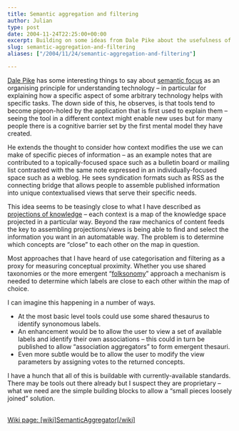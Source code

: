 ```yaml
---
title: Semantic aggregation and filtering
author: Julian
type: post
date: 2004-11-24T22:25:00+00:00
excerpt: Building on some ideas from Dale Pike about the usefulness of semantic focus when looking at both technology and micro-content I propose some specific additions to our knowledge-management tools.
slug: semantic-aggregation-and-filtering 
aliases: ["/2004/11/24/semantic-aggregation-and-filtering"]

---
```

[Dale Pike][1] has some interesting things to say about [semantic focus][2] as an organising principle for understanding technology – in particular for explaining how a specific aspect of some arbitrary technology helps with specific tasks. The down side of this, he observes, is that tools tend to become pigeon-holed by the application that is first used to explain them – seeing the tool in a different context might enable new uses but for many people there is a cognitive barrier set by the first mental model they have created.

He extends the thought to consider how context modifies the use we can make of specific pieces of information – as an example notes that are contributed to a topically-focused space such as a bulletin board or mailing list contrasted with the same note expressed in an individually-focused space such as a weblog. He sees syndication formats such as RSS as the connecting bridge that allows people to assemble published information into unique contextualised views that serve their specific needs.

This idea seems to be teasingly close to what I have described as [projections of knowledge][3] &#8211; each context is a map of the knowledge space projected in a particular way. Beyond the raw mechanics of content feeds the key to assembling projections/views is being able to find and select the information you want in an automatable way. The problem is to determine which concepts are “close” to each other on the map in question.

Most approaches that I have heard of use categorisation and filtering as a proxy for measuring conceptual proximity. Whether you use shared taxonomies or the more emergent “[folksonomy][4]” approach a mechanism is needed to determine which labels are close to each other within the map of choice.

I can imagine this happening in a number of ways. 

  * At the most basic level tools could use some shared thesaurus to identify synonomous labels. 
  * An enhancement would be to allow the user to view a set of available labels and identify their own associations – this could in turn be published to allow “association aggregators” to form emergent thesauri.
  * Even more subtle would be to allow the user to modify the view parameters by assigning votes to the returned concepts.

I have a hunch that all of this is buildable with currently-available standards. There may be tools out there already but I suspect they are proprietary – what we need are the simple building blocks to allow a “small pieces loosely joined” solution.

<ins datetime="2004-10-25T21:35:27-0:00"><br /> Wiki page: [wiki]SemanticAggregator[/wiki]</ins>

 [1]: https://itc.uncc.edu/dale/su8/
 [2]: https://itc.uncc.edu/dale/su8/archives/003558.html
 [3]: https://www.synesthesia.co.uk/blog/archives/2004/10/05/projections-of-knowledge/
 [4]: https://atomiq.org/archives/2004/08/folksonomy_social_classification.html